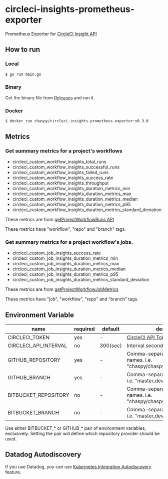 # circleci-insights-prometheus-exporter

Prometheus Exporter for [CircleCI Insight API](https://circleci.com/docs/api/v2/#tag/Insights)

## How to run

### Local

```
$ go run main.go
```

### Binary

Get the binary file from [Releases](https://github.com/chaspy/circleci-insights-prometheus-exporter/releases) and run it.

### Docker

```
$ docker run chaspy/circleci-insights-prometheus-exporter:v0.3.0
```

## Metrics

### Get summary metrics for a project's workflows
* circleci_custom_workflow_insights_total_runs
* circleci_custom_workflow_insights_successful_runs
* circleci_custom_workflow_insights_failed_runs
* circleci_custom_workflow_insights_success_rate
* circleci_custom_workflow_insights_throughput
* circleci_custom_workflow_insights_duration_metrics_min
* circleci_custom_workflow_insights_duration_metrics_max
* circleci_custom_workflow_insights_duration_metrics_median
* circleci_custom_workflow_insights_duration_metrics_p95
* circleci_custom_workflow_insights_duration_metrics_standard_deviation

These metrics are from [getProjectWorkflowRuns API](https://circleci.com/docs/api/v2/#operation/getProjectWorkflowRuns)

These metrics have "workflow", "repo" and "branch" tags.

### Get summary metrics for a project workflow's jobs.

* circleci_custom_job_insights_success_rate
* circleci_custom_job_insights_duration_metrics_min
* circleci_custom_job_insights_duration_metrics_max
* circleci_custom_job_insights_duration_metrics_median
* circleci_custom_job_insights_duration_metrics_p95
* circleci_custom_job_insights_duration_metrics_standard_deviation

These metrics are from [getProjectWorkflowJobMetrics](https://circleci.com/docs/api/v2/#operation/getProjectWorkflowJobMetrics)

These metrics have "job", "workflow", "repo" and "branch" tags.

## Environment Variable

|name                 |required|default |description|
|---------------------|--------|--------|-----------|
|CIRCLECI_TOKEN       |yes     |-       |[CircleCI API Token](https://app.circleci.com/settings/user/tokens)|
|CIRCLECI_API_INTERVAL|no      |300(sec)|Interval second for calling the API|
|GITHUB_REPOSITORY    |yes     |-       |Comma-separated repository names. i.e. "chaspy/chaspy.me,chaspy/dotfiles"|
|GITHUB_BRANCH        |yes     |-       |Comma-separated branch names. i.e. "master,develop"|
|BITBUCKET_REPOSITORY |no      |-       |Comma-separated repository names. i.e. "chaspy/chaspy.me,chaspy/dotfiles"|
|BITBUCKET_BRANCH     |no      |-       |Comma-separated branch names. i.e. "master,develop"|

Use either BITBUCKET_* or GITHUB_* pair of environment variables, exclusively. Setting the pair will define which repository provider should be used.


## Datadog Autodiscovery

If you use Datadog, you can use [Kubernetes Integration Autodiscovery](https://docs.datadoghq.com/agent/kubernetes/integrations/?tab=kubernetes) feature.
